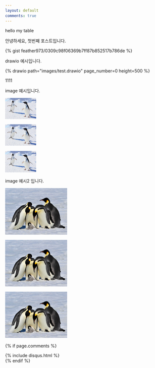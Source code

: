 ```yaml
---
layout: default
comments: true
---
```

hello my table

안녕하세요, 첫번째 포스트입니다.

{% gist feather973/0309c98f06369b7ff87b852517b786de	%}

drawio 예시입니다.

{% drawio path="images/test.drawio" page_number=0 height=500 %}

1111

image 예시입니다.

[<img src="/images/1.jpg" width="100"/>](1.jpg)

[<img src="/images/1.jpg" width="100"/>](1.jpg)

[<img src="/images/1.jpg" width="100"/>](1.jpg)

image 예시2 입니다.

[<img src="/images/penguin.jpeg" width="200"/>](penguin.jpeg)

[<img src="/images/penguin.jpeg" width="200"/>](penguin.jpeg)

[<img src="/images/penguin.jpeg" width="200"/>](penguin.jpeg)

{% if page.comments %}
<div id="post-disqus" class="container">
{% include disqus.html %}
</div>
{% endif %}
